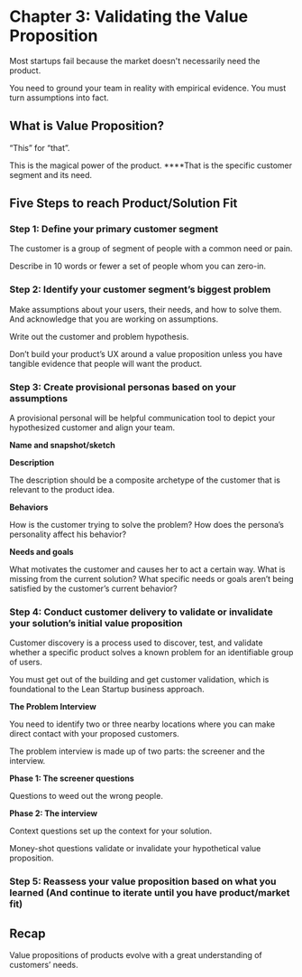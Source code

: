 # Chapter 3: Validating the Value Proposition

Most startups fail because the market doesn't necessarily need the product.

You need to ground your team in reality with empirical evidence. You must turn assumptions into fact.

## **What is Value Proposition?**

“This” for “that”.

This is the magical power of the product.  ****That is the specific customer segment and its need.

## **Five Steps to reach Product/Solution Fit**

### **Step 1: Define your primary customer segment**

The customer is a group of segment of people with a common need or pain.

Describe in 10 words or fewer a set of people whom you can zero-in.  


### **Step 2: Identify your customer segment’s biggest problem**

Make assumptions about your users, their needs, and how to solve them. And acknowledge that you are working on assumptions.

Write out the customer and problem hypothesis.

Don’t build your product’s UX around a value proposition unless you have tangible evidence that people will want the product.  


### **Step 3: Create provisional personas based on your assumptions**

A provisional personal will be helpful communication tool to depict your hypothesized customer and align your team.

**Name and snapshot/sketch**

**Description**

The description should be a composite archetype of the customer that is relevant to the product idea.

**Behaviors**

How is the customer trying to solve the problem? How does the persona’s personality affect his behavior?

**Needs and goals**

What motivates the customer and causes her to act a certain way. What is missing from the current solution? What specific needs or goals aren’t being satisfied by the customer’s current behavior?

### **Step 4: Conduct customer delivery to validate or invalidate your solution’s initial value proposition**

Customer discovery is a process used to discover, test, and validate whether a specific product solves a known problem for an identifiable group of users.

You must get out of the building and get customer validation, which is foundational to the Lean Startup business approach.

**The Problem Interview**

You need to identify two or three nearby locations where you can make direct contact with your proposed customers.

The problem interview is made up of two parts: the screener and the interview.

**Phase 1: The screener questions**

Questions to weed out the wrong people.

**Phase 2: The interview**

Context questions set up the context for your solution.

Money-shot questions validate or invalidate your hypothetical value proposition.  


### **Step 5: Reassess your value proposition based on what you learned \(And continue to iterate until you have product/market fit\)**

## **Recap**

Value propositions of products evolve with a great understanding of customers’ needs.



